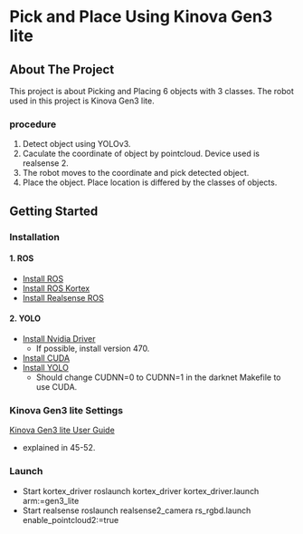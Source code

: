 # Pick and Place Using Kinova Gen3 lite
## About The Project
This project is about Picking and Placing 6 objects with 3 classes. The robot used in this project is Kinova Gen3 lite. 
### procedure
1. Detect object using YOLOv3.
2. Caculate the coordinate of object by pointcloud. Device used is realsense 2.
3. The robot moves to the coordinate and pick detected object.
4. Place the object. Place location is differed by the classes of objects.
## Getting Started
### Installation
#### 1. ROS
+ [Install ROS](http://wiki.ros.org/ROS/Installation)
+ [Install ROS Kortex](https://github.com/Kinovarobotics/ros_kortex)
+ [Install Realsense ROS](https://github.com/IntelRealSense/realsense-ros)
#### 2. YOLO
+ [Install Nvidia Driver](https://www.nvidia.co.kr/Download/index.aspx?lang=kr)
  + If possible, install version 470.
+ [Install CUDA](https://developer.nvidia.com/cuda-10.2-download-archive)
+ [Install YOLO](https://pjreddie.com/darknet/yolo/)
  + Should change CUDNN=0 to CUDNN=1 in the darknet Makefile to use CUDA.
### Kinova Gen3 lite Settings
[Kinova Gen3 lite User Guide](https://www.kinovarobotics.com/en/resources/gen3-lite-technical-resources)
+ explained in 45-52.
### Launch
+ Start kortex_driver
roslaunch kortex_driver kortex_driver.launch arm:=gen3_lite
+ Start realsense 
  roslaunch realsense2_camera rs_rgbd.launch enable_pointcloud2:=true
